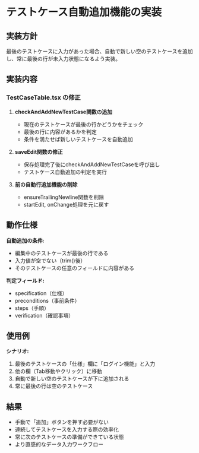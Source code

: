 # テストケース自動追加機能の実装

## 実装方針

最後のテストケースに入力があった場合、自動で新しい空のテストケースを追加し、常に最後の行が未入力状態になるよう実装。

## 実装内容

### TestCaseTable.tsx の修正

1. **checkAndAddNewTestCase関数の追加**
   - 現在のテストケースが最後の行かどうかをチェック
   - 最後の行に内容があるかを判定
   - 条件を満たせば新しいテストケースを自動追加

2. **saveEdit関数の修正**
   - 保存処理完了後にcheckAndAddNewTestCaseを呼び出し
   - テストケース自動追加の判定を実行

3. **前の自動行追加機能の削除**
   - ensureTrailingNewline関数を削除
   - startEdit, onChange処理を元に戻す

## 動作仕様

**自動追加の条件:**
- 編集中のテストケースが最後の行である
- 入力値が空でない（trim()後）
- そのテストケースの任意のフィールドに内容がある

**判定フィールド:**
- specification（仕様）
- preconditions（事前条件） 
- steps（手順）
- verification（確認事項）

## 使用例

**シナリオ:**
1. 最後のテストケースの「仕様」欄に「ログイン機能」と入力
2. 他の欄（Tab移動やクリック）に移動
3. 自動で新しい空のテストケースが下に追加される
4. 常に最後の行は空のテストケース

## 結果

- 手動で「追加」ボタンを押す必要がない
- 連続してテストケースを入力する際の効率化
- 常に次のテストケースの準備ができている状態
- より直感的なデータ入力ワークフロー